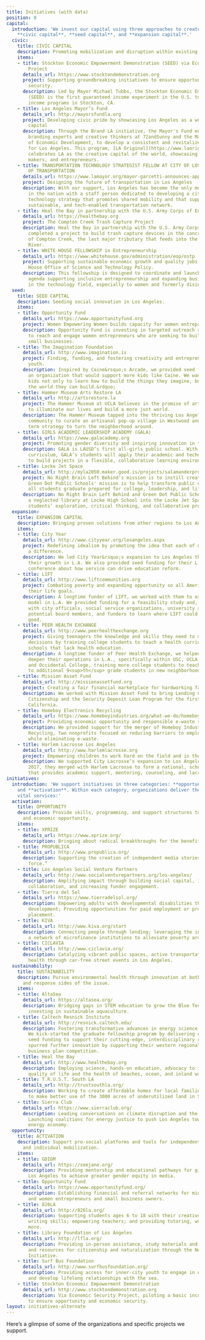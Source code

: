 ```yaml
---
title: Initiatives (with data)
position: 8
capital:
  introduction: 'We invest our capital using three approaches to create systemic change:
    **civic capital**, **seed capital**, and **expansion capital**.'
  civic:
    title: CIVIC CAPITAL
    description: Promoting mobilization and disruption within existing infrastructures.
    items:
    - title: Stockton Economic Empowerment Demonstration (SEED) via Economic Security
        Project
      details_url: https://www.stocktondemonstration.org
      project: Supporting groundbreaking initiatives to ensure opportunity and economic
        security.
      description: Led by Mayor Michael Tubbs, the Stockton Economic Empowerment Demonstration
        (SEED) is the first guaranteed income experiment in the U.S. to pilot basic
        income programs in Stockton, CA.
    - title: Los Angeles Mayor’s Fund
      details_url: http://mayorsfundla.org
      project: Developing civic pride by showcasing Los Angeles as a world-class creative
        capital
      description: Through the Brand LA initiative, the Mayor's Fund engaged with
        branding experts and creative thinkers at 72andSunny and the Mayor's Office
        of Economic Development, to develop a consistent and revitalized identity
        for Los Angeles. This program, [LA Original](https://www.laoriginal.com),
        celebrates LA as the creative capital of the world, showcasing LA's manufacturers,
        makers, and entrepreneurs.
    - title: TRANSPORTATION TECHNOLOGY STRATEGIST FELLOW AT CITY OF LOS ANGELES DEPARTMENT
        OF TRANSPORTATION
      details_url: https://www.lamayor.org/mayor-garcetti-announces-appointment-transportation-technology-strategist-fellow
      project: Designing the future of transportation in Los Angeles
      description: With our support, Los Angeles has become the only municipality
        in the nation with a staff person dedicated to developing a citywide transportation
        technology strategy that promotes shared mobility and that supports a safe,
        sustainable, and tech-enabled transportation network.
    - title: Heal the Bay in partnership with the U.S. Army Corps of Engineers
      details_url: https://healthebay.org
      project: The Compton Creek Trash Capture Project
      description: Heal the Bay in partnership with the U.S. Army Corps of Engineers
        completed a project to build trash capture devices in the concrete portion
        of Compton Creek, the last major tributary that feeds into the Los Angeles
        River.
    - title: WHITE HOUSE FELLOWSHIP in Entrepreneurship
      details_url: https://www.whitehouse.gov/administration/eop/ostp
      project: Supporting sustainable economic growth and quality jobs with the White
        House Office of Science and Technology Policy.
      description: This fellowship is designed to coordinate and launch a national
        agenda supporting inclusive entrepreneurship and expanding business opportunities
        in the technology field, especially to women and formerly disinvested communities.
  seed:
    title: SEED CAPITAL
    description: Seeding social innovation in Los Angeles.
    items:
    - title: Opportunity Fund
      details_url: https://www.opportunityfund.org
      project: Women Empowering Women builds capacity for women entrepreneurs.
      description: Opportunity Fund is investing in targeted outreach and technology
        to reach and engage women entrepreneurs who are seeking to build sustainable
        small businesses.
    - title: The Imagination Foundation
      details_url: http://www.imagination.is
      project: Finding, funding, and fostering creativity and entrepreneurship in
        youth.
      description: Inspired by Caine&rsquo;s Arcade, we provided seed funding to build
        an organization that would support more kids like Caine. We want to &ldquo;help
        kids not only to learn how to build the things they imagine, but to also imagine
        the world they can build.&rdquo;
    - title: Hammer Museum Arts Restore LA
      details_url: http://artsrestore.la
      project: The Hammer Museum at UCLA believes in the promise of art and ideas
        to illuminate our lives and build a more just world.
      description: The Hammer Museum tapped into the thriving Los Angeles creative
        community to curate an artisanal pop-up village in Westwood and offer a long
        term strategy to turn the neighborhood around.
    - title: GIRLS ACADEMIC LEADERSHIP ACADEMY (GALA)
      details_url: https://www.galacademy.org
      project: Promoting gender diversity and inspiring innovation in the STEM fields
      description: GALA is LAUSD’s first all-girls public school. With a STEM-centered
        curriculum, GALA’s students will apply their academic and technology skills
        to build projects in a flexible, collaborative learning environment.
    - title: Locke Jet Space
      details_url: http://myla2050.maker.good.is/projects/salamanderproject
      project: No Right Brain Left Behind's mission is to instill creativity in education.
        Green Dot Public Schools' mission is to help transform public education so
        all students graduate prepared for college, leadership, and life.
      description: No Right Brain Left Behind and Green Dot Public Schools transformed
        a neglected library at Locke High School into the Locke Jet Space to foster
        students’ exploration, critical thinking, and collaborative problem solving.
  expansion:
    title: EXPANSION CAPITAL
    description: Bringing proven solutions from other regions to Los Angeles.
    items:
    - title: City Year
      details_url: http://www.cityyear.org/losangeles.aspx
      project: Redefining idealism by promoting the idea that each of us can make
        a difference.
      description: We led City Year&rsquo;s expansion to Los Angeles then supported
        their growth in L.A. We also provided seed funding for their L.A.-based education
        conference about how service can drive education reform.
    - title: LIFT
      details_url: http://www.liftcommunities.org
      project: Combating poverty and expanding opportunity so all Americans can pursue
        their life goals.
      description: A longtime funder of LIFT, we worked with them to expand their
        model in L.A. We provided funding for a feasibility study and, organized meetings
        with city officials, social service organizations, university administrators,
        potential board members, and funders to learn where LIFT could do the most
        good.
    - title: PEER HEALTH EXCHANGE
      details_url: http://www.peerhealthexchange.org
      project: Giving teenagers the knowledge and skills they need to make healthy
        decisions by training college students to teach a health curriculum in public
        schools that lack health education.
      description: A longtime funder of Peer Health Exchange, we helped expand and
        deepen their operations in L.A., specifically within USC, UCLA, CSU Northridge,
        and Occidental College, training more college students to teach the curriculum
        to additional 9<sup>th</sup> grade students in new neighborhoods.
    - title: Mission Asset Fund
      details_url: http://missionassetfund.org
      project: Creating a fair financial marketplace for hardworking families.
      description: We worked with Mission Asset Fund to bring Lending Circles for
        Citizenship and the Security Deposit Loan Program for the first time to Southern
        California.
    - title: Homeboy Electronics Recycling
      details_url: https://www.homeboyindustries.org/what-we-do/homeboy-recycling
      project: Providing economic opportunity and responsible e-waste recycling.
      description: We provided support for the merger of Homeboy Industries and Isidore
        Recycling, two nonprofits focused on reducing barriers to employment and recidivism
        while eliminating e-waste.
    - title: Harlem Lacrosse Los Angeles
      details_url: http://www.harlemlacrosse.org
      project: Empowering children to work hard on the field and in the classroom.
      description: We supported City Lacrosse’s expansion to Los Angeles. In Spring
        2017, they merged with Harlem Lacrosse to form a national, school-based organization
        that provides academic support, mentoring, counseling, and lacrosse instruction.
initiatives:
  introduction: 'We support initiatives in three categories: **opportunity**, **sustainability**,
    and **activation**. Within each category, organizations deliver the following
    vital services:'
  activation:
    title: OPPORTUNITY
    description: Provide skills, programming, and support structures to improve educational
      and economic opportunity.
    items:
    - title: XPRIZE
      details_url: https://www.xprize.org/
      description: Bringing about radical breakthroughs for the benefit of humanity.
    - title: PROPUBLICA
      details_url: http://www.propublica.org/
      description: Supporting the creation of independent media stories with a “moral
        force.”
    - title: Los Angeles Social Venture Partners
      details_url: http://www.socialventurepartners.org/los-angeles/
      description: Amplifying impact through building social capital, investing in
        collaboration, and increasing funder engagement.
    - title: Tierra del Sol
      details_url: https://www.tierradelsol.org/
      description: Empowering adults with developmental disabilities through workforce
        development; Providing opportunities for paid employment or professional volunteerism
        placement.
    - title: KIVA
      details_url: http://www.kiva.org/start
      description: Connecting people through lending; leveraging the internet and
        a network of microfinance institutions to alleviate poverty around the world.
    - title: CICLAVIA
      details_url: http://www.ciclavia.org/
      description: Catalyzing vibrant public spaces, active transportation and good
        health through car-free street events in Los Angeles.
  sustainability:
    title: SUSTAINABILITY
    description: Pursue environmental health through innovation at both the cause
      and response sides of the issue.
    items:
    - title: AltaSea
      details_url: https://altasea.org/
      description: Bridging gaps in STEM education to grow the Blue Tech economy and
        investing in sustainable aquaculture.
    - title: Caltech Resnick Institute
      details_url: http://resnick.caltech.edu/
      description: Fostering transformative advances in energy science and technology.
        We kick-started the graduate fellowship program by delivering critically needed
        seed funding to support their cutting-edge, interdisciplinary research, and
        spurred further innovation by supporting their western regional clean-tech
        business plan competition.
    - title: Heal the Bay
      details_url: http://www.healthebay.org
      description: Employing science, hands-on education, advocacy to improve the
        quality of life and the health of beaches, ocean, and inland waterways.
    - title: T.R.U.S.T. South LA
      details_url: http://trustsouthla.org/
      description: Working to create affordable homes for local families, with a plan
        to make better use of the 3000 acres of underutilized land in South LA.
    - title: Sierra Club
      details_url: https://www.sierraclub.org/
      description: Leading conversations on climate disruption and the future of energy;
        Launching coalitions for energy justice to push Los Angeles towards a clean
        energy economy.
  opportunity:
    title: ACTIVATION
    description: Support pro-social platforms and tools for independent expression
      and individual mobilization.
    items:
    - title: GDIGM
      details_url: https://seejane.org/
      description: Providing mentorship and educational pathways for girls across
        Los Angeles to achieve greater gender equity in media.
    - title: Opportunity Fund
      details_url: https://www.opportunityfund.org/
      description: Establishing financial and referral networks for minority, immigrant,
        and women entrepreneurs and small business owners.
    - title: 826LA
      details_url: http://826la.org/
      description: Supporting students ages 6 to 18 with their creative and expository
        writing skills; empowering teachers; and providing tutoring, workshops, and
        more.
    - title: Library Foundation of Los Angeles
      details_url: http://lfla.org/
      description: Providing in-person assistance, study materials and access to services
        and resources for citizenship and naturalization through the New Americans
        Initiative.
    - title: Surf Bus Foundation
      details_url: http://www.surfbusfoundation.org/
      description: Providing access for inner-city youth to engage in ocean sports
        and develop lifelong relationships with the sea.
    - title: Stockton Economic Empowerment Demonstration
      details_url: http://www.stocktondemonstration.org
      description: Via Economic Security Project, piloting a basic income program
        to ensure opportunity and economic security.
layout: initiatives-alternate
---
```


Here’s a glimpse of some of the organizations and specific projects we support.
